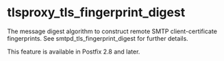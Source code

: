 # tlsproxy_tls_fingerprint_digest 

 The message digest algorithm to construct remote SMTP
client-certificate
fingerprints. See smtpd_tls_fingerprint_digest for further details.


 This feature is available in Postfix 2.8 and later. 


